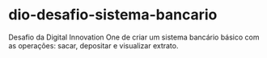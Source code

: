 # dio-desafio-sistema-bancario
Desafio da Digital Innovation One de criar um sistema bancário básico com as operações: sacar, depositar e visualizar extrato.
